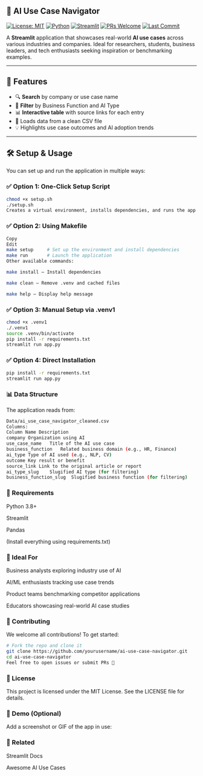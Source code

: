 ## 🚀 AI Use Case Navigator

[![License: MIT](https://img.shields.io/badge/License-MIT-blue.svg)](LICENSE)
[![Python](https://img.shields.io/badge/Python-3.8%2B-blue.svg)](https://www.python.org/downloads/)
[![Streamlit](https://img.shields.io/badge/Built%20with-Streamlit-ff4b4b.svg)](https://streamlit.io/)
[![PRs Welcome](https://img.shields.io/badge/PRs-welcome-brightgreen.svg)](https://github.com/yourusername/ai-use-case-navigator/pulls)
[![Last Commit](https://img.shields.io/github/last-commit/yourusername/ai-use-case-navigator)](https://github.com/yourusername/ai-use-case-navigator/commits)

A **Streamlit** application that showcases real-world **AI use cases** across various industries and companies. Ideal for researchers, students, business leaders, and tech enthusiasts seeking inspiration or benchmarking examples.

---

## 🌟 Features

- 🔍 **Search** by company or use case name  
- 🧠 **Filter** by Business Function and AI Type  
- 📊 **Interactive table** with source links for each entry  
- 📁 Loads data from a clean CSV file  
- 💡 Highlights use case outcomes and AI adoption trends

---

## 🛠️ Setup & Usage

You can set up and run the application in multiple ways:

### ✅ Option 1: One-Click Setup Script

```bash
chmod +x setup.sh
./setup.sh
Creates a virtual environment, installs dependencies, and runs the app.
```

### ✅ Option 2: Using Makefile
```bash
Copy
Edit
make setup     # Set up the environment and install dependencies
make run       # Launch the application
Other available commands:

make install – Install dependencies

make clean – Remove .venv and cached files

make help – Display help message
```
### ✅ Option 3: Manual Setup via .venv1
```bash
chmod +x .venv1
./.venv1
source .venv/bin/activate
pip install -r requirements.txt
streamlit run app.py    
```
### ✅ Option 4: Direct Installation
```bash
pip install -r requirements.txt
streamlit run app.py
```

### 📊 Data Structure
The application reads from:

```bash
Data/ai_use_case_navigator_cleaned.csv
Columns:
Column Name	Description
company	Organization using AI
use_case_name	Title of the AI use case
business_function	Related business domain (e.g., HR, Finance)
ai_type	Type of AI used (e.g., NLP, CV)
outcome	Key result or benefit
source_link	Link to the original article or report
ai_type_slug	Slugified AI type (for filtering)
business_function_slug	Slugified business function (for filtering)
```

### 📎 Requirements
Python 3.8+

Streamlit

Pandas

(Install everything using requirements.txt)

### 💼 Ideal For
Business analysts exploring industry use of AI

AI/ML enthusiasts tracking use case trends

Product teams benchmarking competitor applications

Educators showcasing real-world AI case studies

### 🤝 Contributing
We welcome all contributions! To get started:

```bash
# Fork the repo and clone it
git clone https://github.com/yourusername/ai-use-case-navigator.git
cd ai-use-case-navigator
Feel free to open issues or submit PRs 🚀
```

### 📄 License
This project is licensed under the MIT License.
See the LICENSE file for details.

### 📸 Demo (Optional)
Add a screenshot or GIF of the app in use:

### 🔗 Related
Streamlit Docs

Awesome AI Use Cases